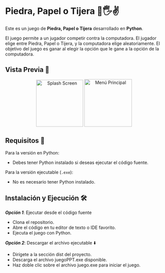 # Piedra, Papel o Tijera 👊🖐️✌️

Este es un juego de **Piedra, Papel o Tijera** desarrollado en **Python**. 

El juego permite a un jugador competir contra la computadora. El jugador elige entre Piedra, Papel o Tijera, y la computadora elige aleatoriamente. 
El objetivo del juego es ganar al elegir la opción que le gane a la opción de la computadora.

## Vista Previa 👀

<div align="center">
    <img src="assets/img1.png" alt="Splash Screen" width="150">
    <img src="assets/img2.png" alt="Menú Principal" width="152">
</div>

## Requisitos 📝

Para la versión en Python:
- Debes tener Python instalado si deseas ejecutar el código fuente.

Para la versión ejecutable (`.exe`):
- No es necesario tener Python instalado.

## Instalación y Ejecución 🛠️

***Opción 1***: Ejecutar desde el código fuente
- Clona el repositorio.
- Abre el código en tu editor de texto o IDE favorito.
- Ejecuta el juego con Python.

***Opción 2***: Descargar el archivo ejecutable ⬇️
- Dirígete a la sección dist del proyecto.
- Descarga el archivo juegoPPT.exe disponible.
- Haz doble clic sobre el archivo juego.exe para iniciar el juego.
